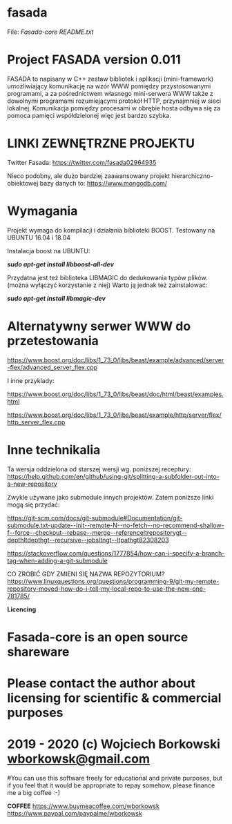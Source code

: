# fasada
File: _Fasada-core README.txt_


Project FASADA version 0.011 
====================================================
FASADA to napisany w C++ zestaw bibliotek i aplikacji (mini-framework) umożliwiający komunikację na wzór WWW 
pomiędzy przystosowanymi programami, a za pośrednictwem własnego mini-serwera WWW także z dowolnymi programami 
rozumiejącymi protokół HTTP, przynajmniej w sieci lokalnej.
Komunikacja pomiędzy procesami w obrębie hosta odbywa się za pomoca pamięci współdzielonej więc jest bardzo szybka.

LINKI ZEWNĘTRZNE PROJEKTU
=========================

Twitter Fasada: 
https://twitter.com/fasada02964935

Nieco podobny, ale dużo bardziej zaawansowany projekt hierarchiczno-obiektowej bazy danych to: 
https://www.mongodb.com/

Wymagania
=========

Projekt wymaga do kompilacji i działania biblioteki BOOST.
Testowany na UBUNTU 16.04 i 18.04

Instalacja boost na UBUNTU: 

*__sudo apt-get install libboost-all-dev__*

Przydatna jest też biblioteka LIBMAGIC do dedukowania typów plików.
(można wyłączyć korzystanie z niej) 
Warto ją jednak też zainstalować:

*__sudo apt-get install libmagic-dev__*

Alternatywny serwer WWW do przetestowania
=========================================

https://www.boost.org/doc/libs/1_73_0/libs/beast/example/advanced/server-flex/advanced_server_flex.cpp

I inne przyklady:

https://www.boost.org/doc/libs/1_73_0/libs/beast/doc/html/beast/examples.html

https://www.boost.org/doc/libs/1_73_0/libs/beast/example/http/server/flex/http_server_flex.cpp


Inne technikalia
================

Ta wersja oddzielona od starszej wersji wg. poniższej receptury: 
https://help.github.com/en/github/using-git/splitting-a-subfolder-out-into-a-new-repository

Zwykle używane jako submodule innych projektów. Zatem poniższe linki mogą się przydać:

https://git-scm.com/docs/git-submodule#Documentation/git-submodule.txt-update--init--remote-N--no-fetch--no-recommend-shallow-f--force--checkout--rebase--merge--referenceltrepositorygt--depthltdepthgt--recursive--jobsltngt--ltpathgt82308203

https://stackoverflow.com/questions/1777854/how-can-i-specify-a-branch-tag-when-adding-a-git-submodule



CO ZROBIĆ GDY ZMIENI SIĘ NAZWA REPOZYTORIUM? 
https://www.linuxquestions.org/questions/programming-9/git-my-remote-repository-moved-how-do-i-tell-my-local-repo-to-use-the-new-one-781785/


**Licencing**

# Fasada-core is an open source shareware
# Please contact the author about licensing for scientific & commercial purposes
# 2019 - 2020 (c) Wojciech Borkowski wborkowsk@gmail.com

#You can use this software freely for educational and private purposes, but if you feel that it would be appropriate to repay somehow, please finance me a big coffee :-)

**COFFEE**
https://www.buymeacoffee.com/wborkowsk 
https://www.paypal.com/paypalme/wborkowsk







